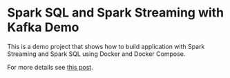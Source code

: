 Spark SQL and Spark Streaming with Kafka Demo
=============================================

This is a demo project that shows how to build application with Spark Streaming and Spark SQL using Docker and Docker Compose.

For more details see [this post](http://blog.antlypls.com/blog/2017/10/15/using-spark-sql-and-spark-streaming-together/).
